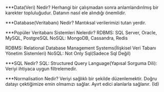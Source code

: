 ***Data(Veri) Nedir? Herhangi bir çalışmadan sonra anlamlandırılmış bir karekter topluluğudur. Datanın nasıl ele alındığı önemlidir.

***Database(Veritabanı) Nedir? Mantıksal verilerimizi tutan yerdir.

***Popüler Veritabanı Sistemleri Nelerdir? RDBMS: SQL Server, Oracle, MySQL, PostgreSQL NoSQL: MongoDB, Cassandra, Redis

RDBMS: Relational Database Management Systems(İlişkisel Veri Tabanı Yönetim Sistemleri) NoSQL: Not Only Sql(Sadece Sql Değil)

***SQL Nedir? SQL: Structured Query Language(Yapısal Sorguma Dili): Veriyi ihtiyaca uygun filtrelemedir.

***Normalisation Nedir? Veriyi sağlıklı bir şekilde düzenlemektir. Doğru datayı çektiğimize emin olmamızı sağlar. Ayırt edici alanlarla sağlanır. (Id)
